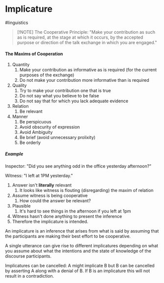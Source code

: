 # Implicature
#linguistics 


>[!NOTE] The Cooperative Principle:
>"Make your contribution as such as is required, at the stage at which it occurs, by the accepted purpose or direction of the talk exchange in which you are engaged."


#### The Maxims of Cooperation

1. Quantity
	1. Make your contribution as informative as is required (for the current purposes of the exchange)
	2. Do not make your contribution more informative than is required
2. Quality
	1. Try to make your contribution one that is true
	2. Do not say what you believe to be false
	3. Do not say that for which you lack adequate evidence
3. Relation
	1. Be relevant
4. Manner
	1. Be perspicuous
	2. Avoid obscurity of expression
	3. Avoid Ambiguity
	4. Be brief (avoid unnecessary prolixity)
	5. Be orderly

##### Example

Inspector: "Did you see anything odd in the office yesterday afternoon?"

Witness: "I left at 1PM yesterday."

1. Answer isn't **literally** relevant
	1. It looks like witness is flouting (disregarding) the maxim of relation
2. Assume witness is being cooperative
	1. How could the answer be relevant? 
3. Plausible
	1. It's hard to see things in the afternoon if you left at 1pm
4. Witness hasn't done anything to present the inference
5. Therefore the implicature is intended.


An implicature is an inference that arises from what is said by assuming that the participants are making their best effort to be cooperative. 

A single utterance can give rise to different implicatures depending on what you assume about what the intentions and the state of knowledge of the discourse participants.

Implicatures can be cancelled: A might implicate B but B can be cancelled by asserting A along with a denial of B. If B is an implicature this will not result in a contradiction. 